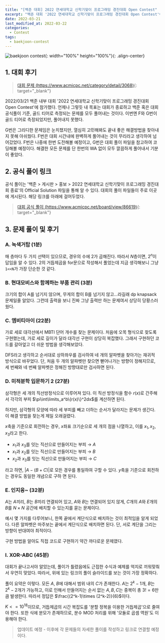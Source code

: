 ```yaml
---
title: "[백준 대회] 2022 연세대학교 신학기맞이 프로그래밍 경진대회 Open Contest"
excerpt: "백준 대회 '2022 연세대학교 신학기맞이 프로그래밍 경진대회 Open Contest'에 참가하여 문제를 푼 소감과 간단한 풀이 작성"
date: 2022-03-21
last_modified_at: 2022-03-22
categories:
  - Contest
tags:
  - baekjoon-contest
---
```


![baekjoon contest](https://user-images.githubusercontent.com/30232837/159193454-66c86f03-0843-40ef-9390-0fb218650d4a.png "baekjoon contest"){: width="100%" height="100%"}{: .align-center}

## 1. 대회 후기

> [대회 문제 (https://www.acmicpc.net/category/detail/3068)](https://www.acmicpc.net/category/detail/3068){: target="_blank"}

2022/03/21 백준 내부 대회 '2022 연세대학교 신학기맞이 프로그래밍 경진대회 Open Contest'에 참가했다. 언제나 그렇듯 내 목표는 대회가 종료하고 백준 혹은 대회 공식풀이 기준, 골드 티어로 측정되는 문제를 모두 풀어내는 것이다. 이번엔 F와 G번이 골드 티어로 측정되었지만, 풀어내지 못했다. 

G번은 그리디한 문제임은 눈치챘지만, 열심히 고민해봐도 끝내 좋은 해결방법을 찾아내지 못해 아쉬웠다. F번은 대회 시간내에 완벽하게 풀어내는 것이 무리라고 생각하여 넘어갔었다. F번은 나중에 한번 도전해볼 예정이고, G번은 대회 풀이 파일을 참고하여 코딩해볼 예정이다. 해결한 모든 문제를 단 한번의 WA 없이 모두 깔끔하게 풀어내서 기분이 좋았다.

## 2. 공식 풀이 링크
공식 풀이는 '백준 > 게시판 > 홍보 > 2022 연세대학교 신학기맞이 프로그래밍 경진대회 종료'의 Official Solution 파일을 통해 알 수 있다. 대회의 풀이 파일들이 주로 이곳에 게시된다. 해당 링크를 아래에 걸어두었다.

> [대회 공식 풀이 (https://www.acmicpc.net/board/view/86619)](https://www.acmicpc.net/board/view/86619){: target="_blank"}

## 3. 문제 풀이 및 후기

### A. 녹색거탑 (1분)

매 층마다 두 가지 선택이 있으므로, 경우의 수에 2가 곱해진다. 따라서 $N$층이면, $2^n$이 답임을 알 수 있다. 2의 거듭제곱을 for문으로 작성해서 풀었는데 지금 생각해보니 그냥 ```1<<N```가 가장 단순한 것 같다.

### B. 현대모비스와 함께하는 부품 관리 (3분)

크기의 합이 A를 넘기지 않으며, 무게의 합이 B를 넘기지 않고...라길래 dp knapsack 문제일줄 알았다. 그런데 출력을 보니 진짜 그냥 출력만 하는 문제여서 상당히 당황스러웠다.

### C. 엠비티아이 (22분)

가로 세로 대각선에서 MBTI 단어 개수를 찾는 문제이다. 처음에 오목 형식으로 찾도록 구현했는데, 가로 세로 길이가 달라 대각선 구현이 상당히 복잡했다. 그래서 구현하던 코드를 갈아엎고 더 쉬운 방법을 생각해보았다.

DFS라고 생각하고 순서대로 상하좌우를 검사하여 네 개의 알파벳을 찾아가는 재귀적 방식으로 바꾸었다. 단, 처음 두 개의 알파벳만 찾으면 뻗어나가는 방향이 정해지므로, 세 번째와 네 번째 알파벳은 정해진 방향대로만 검사하면 된다.

### D. 미적분학 입문하기 2 (27분)

삼각형은 세 개의 직선방정식으로 이루어져 있다. 이 직선 방정식을 함수 $r(x)$로 간주해서 각각의 부피 $\pi\int\limits_a^b\{r(x)\}^2dx$를 계산하면 된다.

하지만, 삼각형의 모양에 따라 세 부피를 빼고 더하는 순서가 달라지는 문제가 생긴다. 이 해결 방법을 찾는게 제일 오래걸렸다.

$x$축을 기준으로 회전하는 경우, $x$좌표 크기순으로 세 개의 점을 나열하고, 이를 $x_1, x_2, x_3$라고 한다.
* $x_1$과 $x_3$를 잇는 직선으로 만들어지는 부피 $\rightarrow$ $A$
* $x_1$과 $x_2$를 잇는 직선으로 만들어지는 부피 $\rightarrow$ $B$
* $x_2$과 $x_3$를 잇는 직선으로 만들어지는 부피 $\rightarrow$ $C$

라고 하면, $|A - (B + C)|$로 모든 경우를 통일하여 구할 수 있다. $y$축을 기준으로 회전하는 경우도 동일한 개념으로 구하
면 된다.

### E. 인지융~ (32분)

$A$는 $A$끼리, $B$는 $B$끼리 연결되어 있고, $A$와 $B$는 연결되어 있지 않게, $C$개의 $A$와 $E$개의 $B$를 $N\times N$ 공간에 배치할 수 있는지를 묻는 문제이다.

예시 몇 가지를 다루어보니, 한쪽 끝에서 계단식으로 배치하는 것이 최적임을 알게 되었다. 다른 알파벳은 마주보는 끝에서 계단식으로 배치하면 된다. 단, 서로 계단을 그리는 방향이 반대여야 최적이다.

구현 방법을 알아도 직접 코드로 구현하기 약간 까다로운 문제였다. 

### I. XOR-ABC (45분)

대회가 끝나고서야 알았는데, 풀이가 틀렸음에도 근접한 수식과 예제를 억지로 끼워맞춰서 우연히 맞았다. 따라서, 위에 있는 링크의 풀이 슬라이드를 보는 것이 가장 정확하다.

풀이 요약은 이렇다. 모든 $A$, $B$에 대해서 범위 내의 $C$가 존재한다. $A$는 $2^k-1$개, $B$는 $2^k-2$개가 가능하고, 이로 인해서 만들어지는 순서 없는 $A, B, C$는 중복이 총 $3!=6$만큼 발생한다. 따라서 정답은 $\frac{(2^k-1)\times (2^k-2)}{6}$이다.

$K<=10^{18}$이므로, 거듭제곱의 시간 복잡도를 '분할 정복을 이용한 거듭제곱'으로 줄여야 한다. 또한 식에 분모가 존재하므로, 분수 MOD 처리를 위해 '모듈로 곱셈 역원'도 이용해야 한다.

> 업데이트 예정 - 이후에 각 문제들의 자세한 풀이를 작성하고 링크로 연결할 예정이다.

